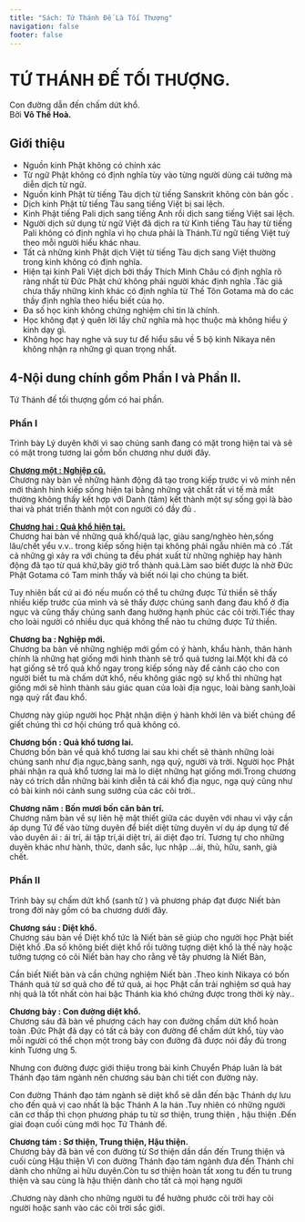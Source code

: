 ```yaml
---
title: "Sách: Tứ Thánh Đế Là Tối Thượng"
navigation: false
footer: false
---
```


# TỨ THÁNH ĐẾ TỐI THƯỢNG.

Con đường dẫn đến chấm dứt khổ.  
Bởi **Võ Thế Hoà.**

## Giới thiệu

- Nguồn kinh Phật không có chính xác
- Từ ngữ Phật không có định nghĩa tùy vào từng người dùng cái tưởng mà diễn dịch từ ngữ.
- Nguồn kinh Phật từ tiếng Tàu dịch từ tiếng Sanskrit không còn bản gốc .
- Dịch kinh Phật từ tiếng Tàu sang tiếng Việt bị sai lệch.
- Kinh Phật tiếng Pali dịch sang tiếng Anh rồi dịch sang tiếng Việt sai lệch.
- Người dịch sử dụng từ ngữ Việt đã dịch ra từ Kinh tiếng Tàu hay từ tiếng Pali không có định nghĩa vì họ chưa phải là Thánh.Từ ngữ tiếng Việt tuỳ theo mỗi người hiểu khác nhau.
- Tất cả những kinh Phật dịch Việt từ tiếng Tàu dịch sang Việt thường trong kinh không có định nghĩa.
- Hiện tại kinh Pali Việt dịch bởi thầy Thích Minh Châu có định nghĩa rõ ràng nhất từ Đức Phật chứ không phải người khác định nghĩa .Tác giả chưa thấy những kinh khác có định nghĩa từ Thế Tôn Gotama mà do các thầy định nghĩa theo hiểu biết của họ.
- Đa số học kinh không chứng nghiệm chỉ tin là chính.
- Học không đạt ý quên lời lấy chữ nghĩa mà học thuộc mà không hiểu ý kinh dạy gì.
- Không học hay nghe và suy tư để hiểu sâu về 5 bộ kinh Nikaya nên không nhận ra những gì quan trọng nhất.

## 4-Nội dung chính gồm Phần I và Phần II.

Tứ Thánh đế tối thượng gồm có hai phần.

### Phần I

Trình bày Lý duyên khởi vì sao chúng sanh đang có mặt trong hiện tai và sẽ có mặt trong tương lai gồm bốn chương như dưới đây.

[**Chương một : Nghiệp cũ.**](/sach4td-c1)  
Chương này bàn về những hành động đã tạo trong kiếp trước vi vô minh nên mới thành hình kiếp sống hiện tại bằng những vật chất rất vi tế mà mắt thường không thấy kết hợp với Danh (tâm) kết thành một sự sống gọi là bào thai và phát triển thành một con người có đầy đủ .

[**Chương hai : Quả khổ hiện tại.**](/sach4td-c2)  
Chương hai bàn về những quả khổ/quả lạc, giàu sang/nghèo hèn,sống lâu/chết yểu v.v.. trong kiếp sống hiện tại không phải ngẫu nhiên mà có .Tất cả những gì xảy ra với chúng ta đều phát xuất từ những nghiệp hay hành động đã tạo từ quá khứ,bây giờ trổ thành quả.Làm sao biết được là nhờ Đức Phật Gotama có Tam minh thấy và biết nói lại cho chúng ta biết.   

Tuy nhiên bất cứ ai đó nếu muốn có thể tu chứng được Tứ thiền sẽ thấy nhiều kiếp trước của mình và sẽ thấy được chúng sanh đang đau khổ ở địa ngục và cũng thấy chúng sanh đang hưởng hạnh phúc các cõi trời.Tiếc thay cho loài người có nhiều dục quá không thể nào tu chứng được Tứ thiền.

**Chương ba : Nghiệp mới.**  
Chương ba bàn về những nghiệp mới gồm có ý hành, khẩu hành, thân hành chính là những hạt giống mới hình thành sẽ trổ quả tương lai.Một khi đã có hạt giống sẽ trổ quả khổ ngay trong kiếp sống này để cảnh cáo cho con người biết tu mà chấm dứt khổ, nếu không giác ngộ sự khổ thì những hạt giống mới sẽ hình thành sáu giác quan của loài địa ngục, loài bàng sanh,loài ngạ quỷ rất đau khổ.  

Chương này giúp người học Phật nhận diện ý hành khởi lên và biết chúng để giết chúng thì cơ hội chúng trổ quả không có.

**Chương bốn : Quả khổ tương lai.**  
Chương bốn bàn về quả khổ tương lai sau khi chết sẽ thành những loài chúng sanh như địa ngục,bàng sanh, ngạ quỷ, người và trời. Người học Phật phải nhận ra quả khổ tương lai mà lo diệt những hạt giống mới.Trong chương này có trích dẫn những bài kinh diễn tả cái khổ địa ngục, ngạ quỷ cũng như có bài kinh nói cảnh sung sướng của các cõi trời..

**Chương năm : Bốn mươi bốn căn bản trí.**  
Chương năm bàn về sự liên hệ mật thiết giữa các duyên với nhau vì vậy cần áp dụng Tứ đế vào từng duyên để biết diệt từng duyên ví dụ áp dụng tứ đế vào duyên ái : ái trí, ái tập trí,ái diệt trí, ái diệt đạo trí. Tương tự cho những duyên khác như hành, thức, danh sắc, lục nhập ...ái, thủ, hữu, sanh, già chết.

### Phần II

Trình bày sự chấm dứt khổ (sanh tử ) và phương pháp đạt được Niết bàn trong đời này gồm có ba chương dưới đây.

**Chương sáu : Diệt khổ.**   
Chương sáu bàn về Diệt khổ tức là Niết bàn sẽ giúp cho người học Phật biết Diệt khổ .Đa số không biết diệt khổ rồi tưởng tượng diệt khổ là thế này hoặc tưởng tượng có cõi Niết bàn hay cho rằng về tây phương là Niết Bàn,

Cần biết Niết bàn và cần chứng nghiệm Niết bàn .Theo kinh Nikaya có bốn Thánh quả từ sơ quả cho đế tứ quả, ai học Phật cần trải nghiệm sơ quả hay nhị quả là tốt nhất còn hai bậc Thánh kia khó chứng được trong thời kỳ này..

**Chương bảy : Con đường diệt khổ.**  
Chương sáu đã bàn về phương cách hay con đường chấm dứt khổ hoàn toàn .Đức Phật đã dạy có tất cả bảy con đường để chấm dứt khổ, tùy vào mỗi người có thể chọn một trong bảy con đường đã được nói đầy đủ trong kinh Tương ưng 5.

Nhưng con đường được giới thiệu trong bài kinh Chuyển Pháp luân là bát Thánh đạo tám ngành nên chương sáu bàn chi tiết con đường này.

Con đường Thánh đạo tám ngành sẽ diệt khổ sẽ dẫn đến bậc Thánh dự lưu cho đến quả vị cao nhất là bậc Thánh A la hán .Tuy nhiên có những người căn cơ thấp thì chọn phương pháp tu từ sơ thiện, trung thiện , hậu thiện .Đến giai đoạn cuối cùng mới học Tứ Thánh đế.

**Chương tám : Sơ thiện, Trung thiện, Hậu thiện.**  
Chương bảy đã bàn về con đường từ Sơ thiện dần dần đến Trung thiện và cuối cùng Hậu thiện Vì con đường Thánh đạo tám ngành đưa đến Thánh chỉ dành cho những ai hữu duyên.Còn tu sơ thiện hoàn tất xong tu đến tu trung thiện và sau cùng là hậu thiện dành cho tất cả mọi hạng người

.Chương này dành cho những người tu để hưởng phước cõi trời hay cõi người hoặc sanh vào các cõi trời sắc giới.
